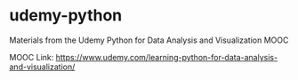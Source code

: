 # udemy-python
Materials from the Udemy Python for Data Analysis and Visualization MOOC

MOOC Link: https://www.udemy.com/learning-python-for-data-analysis-and-visualization/
